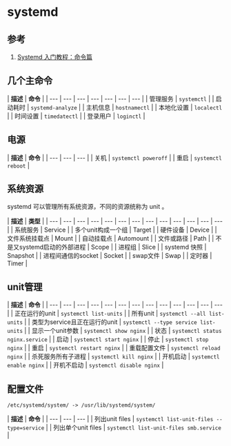 # systemd

## 参考

1. [Systemd 入门教程：命令篇](http://www.ruanyifeng.com/blog/2016/03/systemd-tutorial-commands.html)

## 几个主命令

| **描述** | **命令** |
| --- | --- | --- | --- | --- | --- | --- |
| 管理服务 | `systemctl` |
| 启动耗时 | `systemd-analyze` |
| 主机信息 | `hostnamectl` |
| 本地化设置 | `localectl` |
| 时间设置 | `timedatectl` |
| 登录用户 | `loginctl` |

## 电源

| **描述** | **命令** |
| --- | --- | --- |
| 关机 | `systemctl poweroff` |
| 重启 | `systemctl reboot` |

## 系统资源

systemd 可以管理所有系统资源，不同的资源统称为 unit 。

| **描述** | **类型** |
| --- | --- | --- | --- | --- | --- | --- | --- | --- | --- | --- | --- | --- |
| 系统服务 | Service |
| 多个unit构成一个组 | Target |
| 硬件设备 | Device |
| 文件系统挂载点 | Mount |
| 自动挂载点 | Automount |
| 文件或路径 | Path |
| 不是又systemd启动的外部进程 | Scope |
| 进程组 | Slice |
| systemd 快照 | Snapshot |
| 进程间通信的socket | Socket |
| swap文件 | Swap |
| 定时器 | Timer |

## unit管理

| **描述** | **命令** |
| --- | --- | --- | --- | --- | --- | --- | --- | --- | --- | --- | --- | --- |
| 正在运行的unit | `systemctl list-units` |
| 所有unit | `systemctl --all list-units` |
| 类型为service且正在运行的unit | `systemctl --type service list-units` |
| 显示一个unit参数 | `systemctl show nginx` |
| 状态 | `systemctl status nginx.service` |
| 启动 | `systemctl start nginx` |
| 停止 | `systemctl stop nginx` |
| 重启 | `systemctl restart nginx` |
| 重载配置文件 | `systemctl reload nginx` |
| 杀死服务所有子进程 | `systemctl kill nginx` |
| 开机启动 | `systemctl enable nginx` |
| 开机不启动 | `systemctl disable nginx` |

## 配置文件

 `/etc/systemd/system/ -> /usr/lib/systemd/system/`

| **描述** | **命令** |
| --- | --- | --- |
|  列出unit files | `systemctl list-unit-files --type=service` |
|  列出单个unit files | `systemctl list-unit-files smb.service` |

